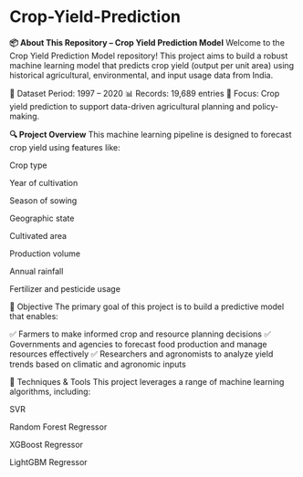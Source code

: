 # Crop-Yield-Prediction
**📦 About This Repository – Crop Yield Prediction Model**
Welcome to the Crop Yield Prediction Model repository! This project aims to build a robust machine learning model that predicts crop yield (output per unit area) using historical agricultural, environmental, and input usage data from India.

📅 Dataset Period: 1997 – 2020
📊 Records: 19,689 entries
🌾 Focus: Crop yield prediction to support data-driven agricultural planning and policy-making.

**🔍 Project Overview**
This machine learning pipeline is designed to forecast crop yield using features like:

Crop type

Year of cultivation

Season of sowing

Geographic state

Cultivated area

Production volume

Annual rainfall

Fertilizer and pesticide usage

🎯 Objective
The primary goal of this project is to build a predictive model that enables:

✅ Farmers to make informed crop and resource planning decisions
✅ Governments and agencies to forecast food production and manage resources effectively
✅ Researchers and agronomists to analyze yield trends based on climatic and agronomic inputs

🧠 Techniques & Tools
This project leverages a range of machine learning algorithms, including:

SVR

Random Forest Regressor

XGBoost Regressor

LightGBM Regressor
